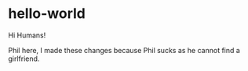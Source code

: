 # hello-world
Hi Humans!

Phil here, I made these changes because Phil sucks as he cannot find a girlfriend.
